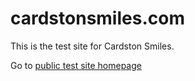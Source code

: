# cardstonsmiles.com

This is the test site for Cardston Smiles.

Go to [public test site homepage](https://crazy4groovy.github.io/cardstonsmiles-website/public/)
